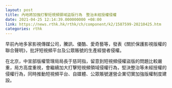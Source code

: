 ```yaml
---
layout: post
title: 內地將加強打擊短視頻領域盜版行為　整治未經授權侵權
date: 2021-04-25 12:14:39.000000000 +08:00
link: https://news.rthk.hk/rthk/ch/component/k2/1587599-20210425.htm
categories: rthk
---
```


早前內地多家影視傳媒公司，騰訊、優酷、愛奇藝等，發表《關於保護影視版權的聯合聲明》，批評短視頻平台及公眾賬號的生產經營者侵權。

在北京，中宣部版權管理局局長于慈珂指，留意到短視頻侵權盜版的問題比較嚴重，局方高度重視，會繼續加大打擊短視頻領域侵權行為，堅決整治等未經授權的侵權行為，同時推動短視頻平台、自媒體、公眾賬號運營企業切實加強版權制度建設。
